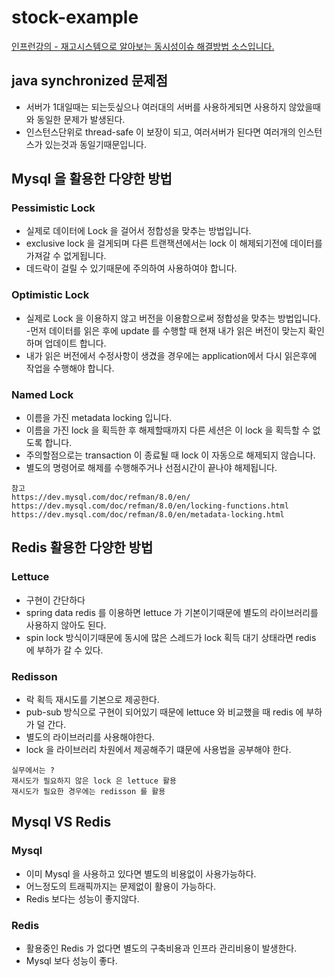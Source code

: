 # stock-example
[인프런강의 - 재고시스템으로 알아보는 동시성이슈 해결방법 소스입니다.](https://inf.run/Jhu5)


## java synchronized 문제점
- 서버가 1대일때는 되는듯싶으나 여러대의 서버를 사용하게되면 사용하지 않았을때와 동일한 문제가 발생된다.
- 인스턴스단위로 thread-safe 이 보장이 되고, 여러서버가 된다면 여러개의 인스턴스가 있는것과 동일기때문입니다.


## Mysql 을 활용한 다양한 방법
### Pessimistic Lock  
- 실제로 데이터에 Lock 을 걸어서 정합성을 맞추는 방법입니다. 
- exclusive lock 을 걸게되며 다른 트랜잭션에서는 lock 이 해제되기전에 데이터를 가져갈 수 없게됩니다.
- 데드락이 걸릴 수 있기때문에 주의하여 사용하여야 합니다.

### Optimistic Lock  
- 실제로 Lock 을 이용하지 않고 버전을 이용함으로써 정합성을 맞추는 방법입니다. 
-먼저 데이터를 읽은 후에 update 를 수행할 때 현재 내가 읽은 버전이 맞는지 확인하며 업데이트 합니다. 
- 내가 읽은 버전에서 수정사항이 생겼을 경우에는 application에서 다시 읽은후에 작업을 수행해야 합니다.

### Named Lock  
- 이름을 가진 metadata locking 입니다. 
- 이름을 가진 lock 을 획득한 후 해제할때까지 다른 세션은 이 lock 을 획득할 수 없도록 합니다. 
- 주의할점으로는 transaction 이 종료될 때 lock 이 자동으로 해제되지 않습니다. 
- 별도의 명령어로 해제를 수행해주거나 선점시간이 끝나야 해제됩니다.

```
참고
https://dev.mysql.com/doc/refman/8.0/en/
https://dev.mysql.com/doc/refman/8.0/en/locking-functions.html
https://dev.mysql.com/doc/refman/8.0/en/metadata-locking.html
```


## Redis 활용한 다양한 방법

### Lettuce
- 구현이 간단하다
- spring data redis 를 이용하면 lettuce 가 기본이기때문에 별도의 라이브러리를 사용하지 않아도 된다.
- spin lock 방식이기때문에 동시에 많은 스레드가 lock 획득 대기 상태라면 redis 에 부하가 갈 수 있다.

### Redisson
- 락 획득 재시도를 기본으로 제공한다.
- pub-sub 방식으로 구현이 되어있기 때문에 lettuce 와 비교했을 때 redis 에 부하가 덜 간다.
- 별도의 라이브러리를 사용해야한다.
- lock 을 라이브러리 차원에서 제공해주기 떄문에 사용법을 공부해야 한다.

```text
실무에서는 ?
재시도가 필요하지 않은 lock 은 lettuce 활용
재시도가 필요한 경우에는 redisson 를 활용
```

## Mysql VS Redis

### Mysql
- 이미 Mysql 을 사용하고 있다면 별도의 비용없이 사용가능하다.
- 어느정도의 트래픽까지는 문제없이 활용이 가능하다.
- Redis 보다는 성능이 좋지않다.

### Redis
- 활용중인 Redis 가 없다면 별도의 구축비용과 인프라 관리비용이 발생한다.
- Mysql 보다 성능이 좋다.


